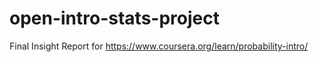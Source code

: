 # open-intro-stats-project
Final Insight Report for https://www.coursera.org/learn/probability-intro/
